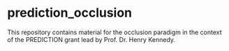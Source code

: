 # prediction_occlusion

This repository contains material for the occlusion paradigm in the context of the PREDICTION grant lead by Prof. Dr. Henry Kennedy. 
